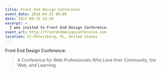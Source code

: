 ```yaml
---
title: Front End Design Conference
event_date: 2018-04-25 08:00
date: 2017-09-25 12:30
excerpt: >
  I was invited to Front End Design Conference.
event_url: http://frontenddesignconference.com
location: St.Petersburg, FL, United States
---
```


Front End Design Conference:

> A Conference for Web Professionals Who Love their Community, the Web, and Learning.
